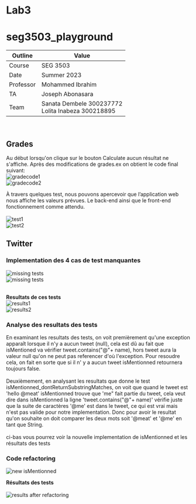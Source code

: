 # Lab3
# seg3503_playground
| Outline | Value |
| --- | --- |
| Course | SEG 3503 |
| Date | Summer 2023 |
| Professor | Mohammed Ibrahim  |
| TA | Joseph Abonasara  |
| Team | Sanata Dembele 300237772 <br> Lolita Inabeza 300218895|

<br>

## Grades
Au début lorsqu'on clique sur le  bouton Calculate aucun résultat ne s'affiche. Après des modifications de grades.ex on obtient le code final suivant:
<br>
![gradecode1](Photos/CodeGrades1.png)
<br>
![gradecode2](Photos/CodeGrades2.png)


À travers quelques test, nous pouvons apercevoir que l’application web nous affiche les valeurs prévues. Le back-end ainsi que le front-end fonctionnement comme attendu.  
<br>
![test1](Photos/GradesTest1.png)
<br>
![test2](Photos/GradesTest2.png)

## Twitter

### Implementation des 4 cas de test manquantes

![missing tests](Photos/firstest.png)
<br>
![missing tests](Photos/secondtest.png)
<br> <br> 

**Resultats de ces tests**
<br>
![results1](Photos/testsBeforeRefactoring.png)
<br>
![results2](Photos/testsBeforeRefactoring_1.png)


### Analyse des resultats des tests

En examinant les resultats des tests, on voit premièrement qu'une exception apparaît lorsque il n'y a aucun tweet (null), cela est dû au fait que isMentioned va vérifier tweet.contains("@"+ name), hors tweet aura la valeur null qu'on ne peut pas referencer d'où l'exception. Pour resoudre cela, on fait en sorte que si il n' y a aucun tweet isMentionned retournera toujours false.
<br> <br> 
Deuxièmement, en analysant les resultats que donne le test isMentionned_dontReturnSubstringMatches, on voit que quand le tweet est 'hello @meat' isMentionned trouve que 'me" fait partie du tweet, cela veut dire dans  isMentionned la ligne 'tweet.contains("@"+ name)' vérifie juste que la suite de caractères '@me' est dans le tweet, ce qui est vrai mais n'est pas valide pour notre implementation. Donc pour avoir le resultat qu'on souhaite on doit comparer les deux mots soit '@meat' et '@me' en tant que String.
<br>  <br> 
ci-bas vous pourrez voir la nouvelle implementation de isMentionned et les résultats des tests

### Code refactoring

![new isMentionned](Photos/isMentionnedAfter.png)


**Résultats des tests**
<br> <br> 
![results after refactoring](Photos/resultsAfterRefactoring.png)


